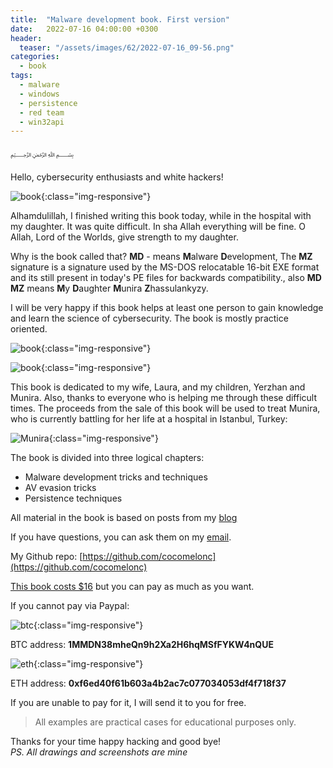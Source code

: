 ```yaml
---
title:  "Malware development book. First version"
date:   2022-07-16 04:00:00 +0300
header:
  teaser: "/assets/images/62/2022-07-16_09-56.png"
categories:
  - book
tags:
  - malware
  - windows
  - persistence
  - red team
  - win32api
---
```


﷽

Hello, cybersecurity enthusiasts and white hackers!

![book](/assets/images/62/2022-07-16_09-56.png){:class="img-responsive"}    

Alhamdulillah, I finished writing this book today, while in the hospital with my daughter. It was quite difficult. In sha Allah everything will be fine. O Allah, Lord of the Worlds, give strength to my daughter.        

Why is the book called that? **MD** - means **M**alware **D**evelopment, The **MZ** signature is a signature used by the MS-DOS relocatable 16-bit EXE format and its still present in today's PE files for backwards compatibility., also **MD MZ** means **M**y **D**aughter **M**unira **Z**hassulankyzy.    

I will be very happy if this book helps at least one person to gain knowledge and learn the science of cybersecurity. The book is mostly practice oriented.     

![book](/assets/images/62/MDMZ1_1.png){:class="img-responsive"}    

![book](/assets/images/62/MDMZ2.png){:class="img-responsive"}    

This book is dedicated to my wife, Laura, and my children, Yerzhan and Munira. Also, thanks to everyone who is helping me through these difficult times. The proceeds from the sale of this book will be used to treat Munira, who is currently battling for her life at a hospital in Istanbul, Turkey:    

![Munira](/assets/images/62/photo_2022-07-14_14-28-56.jpg){:class="img-responsive"}    

The book is divided into three logical chapters:    
- Malware development tricks and techniques    
- AV evasion tricks    
- Persistence techniques    

All material in the book is based on posts from my [blog](https://cocomelonc.github.io/)    

If you have questions, you can ask them on my [email](mailto:cocomelonkz@gmail.com).    

My Github repo: [https://github.com/cocomelonc](https://github.com/cocomelonc)    

[This book costs $16](https://paypal.me/cocomelonc/16) but you can pay as much as you want.    

If you cannot pay via Paypal:     

![btc](/assets/images/62/photo_2022-07-17_17-37-46.jpg){:class="img-responsive"}    

BTC address: **1MMDN38mheQn9h2Xa2H6hqMSfFYKW4nQUE**    

![eth](/assets/images/62/photo_2022-07-17_19-26-13.jpg){:class="img-responsive"}

ETH address: **0xf6ed40f61b603a4b2ac7c077034053df4f718f37**

If you are unable to pay for it, I will send it to you for free.    

> All examples are practical cases for educational purposes only.         

Thanks for your time happy hacking and good bye!   
*PS. All drawings and screenshots are mine*
